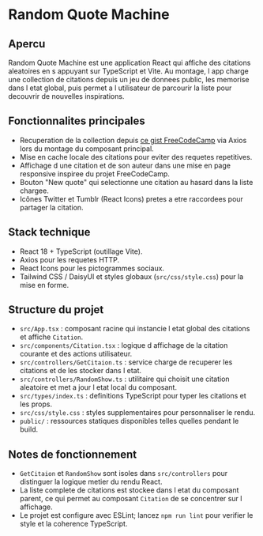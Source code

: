 # Random Quote Machine

## Apercu
Random Quote Machine est une application React qui affiche des citations aleatoires en s appuyant sur TypeScript et Vite. Au montage, l app charge une collection de citations depuis un jeu de donnees public, les memorise dans l etat global, puis permet a l utilisateur de parcourir la liste pour decouvrir de nouvelles inspirations.

## Fonctionnalites principales
- Recuperation de la collection depuis [ce gist FreeCodeCamp](https://gist.githubusercontent.com/camperbot/5a022b72e96c4c9585c32bf6a75f62d9/raw/e3c6895ce42069f0ee7e991229064f167fe8ccdc/quotes.json) via Axios lors du montage du composant principal.
- Mise en cache locale des citations pour eviter des requetes repetitives.
- Affichage d une citation et de son auteur dans une mise en page responsive inspiree du projet FreeCodeCamp.
- Bouton "New quote" qui selectionne une citation au hasard dans la liste chargee.
- Icônes Twitter et Tumblr (React Icons) pretes a etre raccordees pour partager la citation.

## Stack technique
- React 18 + TypeScript (outillage Vite).
- Axios pour les requetes HTTP.
- React Icons pour les pictogrammes sociaux.
- Tailwind CSS / DaisyUI et styles globaux (`src/css/style.css`) pour la mise en forme.

## Structure du projet
- `src/App.tsx` : composant racine qui instancie l etat global des citations et affiche `Citation`.
- `src/components/Citation.tsx` : logique d affichage de la citation courante et des actions utilisateur.
- `src/controllers/GetCitaion.ts` : service charge de recuperer les citations et de les stocker dans l etat.
- `src/controllers/RandomShow.ts` : utilitaire qui choisit une citation aleatoire et met a jour l etat local du composant.
- `src/types/index.ts` : definitions TypeScript pour typer les citations et les props.
- `src/css/style.css` : styles supplementaires pour personnaliser le rendu.
- `public/` : ressources statiques disponibles telles quelles pendant le build.


## Notes de fonctionnement
- `GetCitaion` et `RandomShow` sont isoles dans `src/controllers` pour distinguer la logique metier du rendu React.
- La liste complete de citations est stockee dans l etat du composant parent, ce qui permet au composant `Citation` de se concentrer sur l affichage.
- Le projet est configure avec ESLint; lancez `npm run lint` pour verifier le style et la coherence TypeScript.

